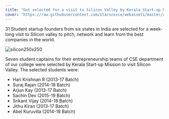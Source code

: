 ```yaml
---
title: "Got selected for a visit to Silicon Valley by Kerala Start-up Mission"
cover: "https://raw.githubusercontent.com/stacsnssce/webassets/master/awards/silicon%20valley.png"
---
```

31 Student startup founders from six states in India are selected for a week-long visit to Silicon valley to pitch, network and learn from the best companies in the world.

![silicon250x250](https://raw.githubusercontent.com/stacsnssce/webassets/master/awards/silicon%20valley.png)

Seven student captains for their entrepreneurship teams of CSE department of our college were selected by Kerala Start-up Mission to visit Silicon Valley.  The selected students were:
- Hari Krishnan R (2013-17 Batch)  
- Suraj Rajan (2014-18 Batch)  
- Arjun Kay (2013-17 Batch)  
- Sachin Dev (2015-19 Batch)  
- Srikant Vijay (2014-18 Batch)  
- Jithu Kiran (2013-17 Batch)  
- Abel Kuruvilla (2014-18 Batch)
